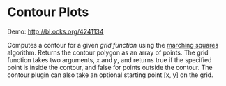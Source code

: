 # Contour Plots

Demo: <http://bl.ocks.org/4241134>

Computes a contour for a given *grid function* using the [marching squares](http://en.wikipedia.org/wiki/Marching_squares) algorithm. Returns the contour polygon as an array of points. The grid function takes two arguments, *x* and *y*, and returns true if the specified point is inside the contour, and false for points outside the contour. The contour plugin can also take an optional starting point [x, y] on the grid.
